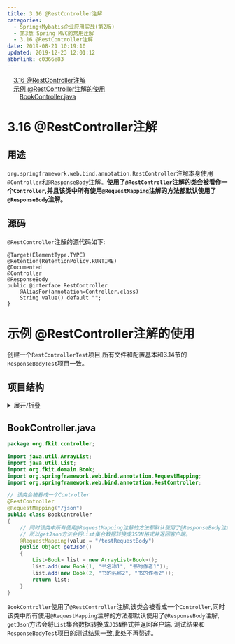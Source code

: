 ```yaml
---
title: 3.16 @RestController注解
categories: 
  - Spring+Mybatis企业应用实战(第2版)
  - 第3章 Spring MVC的常用注解
  - 3.16 @RestController注解
date: 2019-08-21 10:19:10
updated: 2019-12-23 12:01:12
abbrlink: c0366e83
---
```

<div id='my_toc'><a href="/JavaReadingNotes/c0366e83/#3-16-@RestController注解" class="header_1">3.16 @RestController注解</a>&nbsp;<br><a href="/JavaReadingNotes/c0366e83/#示例-@RestController注解的使用" class="header_1">示例 @RestController注解的使用</a>&nbsp;<br><a href="/JavaReadingNotes/c0366e83/#BookController-java" class="header_2">BookController.java</a>&nbsp;<br></div>
<style>.header_1{margin-left: 1em;}.header_2{margin-left: 2em;}.header_3{margin-left: 3em;}.header_4{margin-left: 4em;}.header_5{margin-left: 5em;}.header_6{margin-left: 6em;}</style>
<!--more-->
<script>if (navigator.platform.search('arm')==-1){document.getElementById('my_toc').style.display = 'none';}var e,p = document.getElementsByTagName('p');while (p.length>0) {e = p[0];e.parentElement.removeChild(e);}</script>

<!--end-->
<!--SSTStart-->
# 3.16 @RestController注解
## 用途
`org.springframework.web.bind.annotation.RestController`注解本身使用`@Controller`和`@ResponseBody`注解。**使用了`@RestController`注解的类会被看作一个`Controller`,并且该类中所有使用`@RequestMapping`注解的方法都默认使用了`@ResponseBody`注解。**
## 源码
`@RestController`注解的源代码如下:
```
@Target(ElementType.TYPE)
@Retention(RetentionPolicy.RUNTIME)
@Documented
@Controller
@ResponseBody
public @interface RestController
    @AliasFor(annotation=Controller.class)
    String value() default "";
}
```
# 示例 @RestController注解的使用
创建一个`RestControllerTest`项目,所有文件和配置基本和3.14节的`ResponseBodyTest`项目一致。
## 项目结构
<details><summary>展开/折叠</summary><pre>
G:\Desktop\随书源码\Spring+Mybatis企业应用实战(第2版)\codes\03\RestControllerTest
├─src\
│ └─org\
│   └─fkit\
│     ├─controller\
│     │ └─<a href="#BookController-java">BookController.java</a>
│     └─domain\
│       └─Book.java
└─WebContent\
  ├─index.jsp
  ├─js\
  │ ├─jquery-1.11.0.min.js
  │ ├─jquery-migrate-1.2.1.min.js
  │ └─json2.js
  ├─META-INF\
  │ └─MANIFEST.MF
  └─WEB-INF\
    ├─lib\
    │ ├─commons-logging-1.2.jar
    │ ├─<mark>jackson-annotations-2.9.2.jar</mark>
    │ ├─<mark>jackson-core-2.9.2.jar</mark>
    │ ├─<mark>jackson-databind-2.9.2.jar</mark>
    │ ├─spring-aop-5.0.1.RELEASE.jar
    │ ├─spring-aspects-5.0.1.RELEASE.jar
    │ ├─spring-beans-5.0.1.RELEASE.jar
    │ ├─spring-context-5.0.1.RELEASE.jar
    │ ├─spring-context-indexer-5.0.1.RELEASE.jar
    │ ├─spring-context-support-5.0.1.RELEASE.jar
    │ ├─spring-core-5.0.1.RELEASE.jar
    │ ├─spring-expression-5.0.1.RELEASE.jar
    │ ├─spring-instrument-5.0.1.RELEASE.jar
    │ ├─spring-jcl-5.0.1.RELEASE.jar
    │ ├─spring-jdbc-5.0.1.RELEASE.jar
    │ ├─spring-jms-5.0.1.RELEASE.jar
    │ ├─spring-messaging-5.0.1.RELEASE.jar
    │ ├─spring-orm-5.0.1.RELEASE.jar
    │ ├─spring-oxm-5.0.1.RELEASE.jar
    │ ├─spring-test-5.0.1.RELEASE.jar
    │ ├─spring-tx-5.0.1.RELEASE.jar
    │ ├─spring-web-5.0.1.RELEASE.jar
    │ ├─spring-webflux-5.0.1.RELEASE.jar
    │ ├─spring-webmvc-5.0.1.RELEASE.jar
    │ └─spring-websocket-5.0.1.RELEASE.jar
    ├─springmvc-config.xml
    └─web.xml
</pre></details>

## BookController.java
```java
package org.fkit.controller;

import java.util.ArrayList;
import java.util.List;
import org.fkit.domain.Book;
import org.springframework.web.bind.annotation.RequestMapping;
import org.springframework.web.bind.annotation.RestController;

// 该类会被看成一个Controller
@RestController
@RequestMapping("/json")
public class BookController
{
    // 同时该类中所有使用@RequestMapping注解的方法都默认使用了@ResponseBody注解，
    // 所以getJson方法会将List集合数据转换成JSON格式并返回客户端。
    @RequestMapping(value = "/testRequestBody")
    public Object getJson()
    {
        List<Book> list = new ArrayList<Book>();
        list.add(new Book(1, "书名称1", "书的作者1"));
        list.add(new Book(2, "书的名称2", "书的作者2"));
        return list;
    }
}
```
`BookController`使用了`@RestController`注解,该类会被看成一个`Controller`,同时该类中所有使用`@RequestMapping`注解的方法都默认使用了`@ResponseBody`注解, `getJson`方法会将`List`集合数据转换成`JOSN`格式并返回客户端.
测试结果和`ResponseBodyTest`项目的测试结果一致,此处不再赘述。